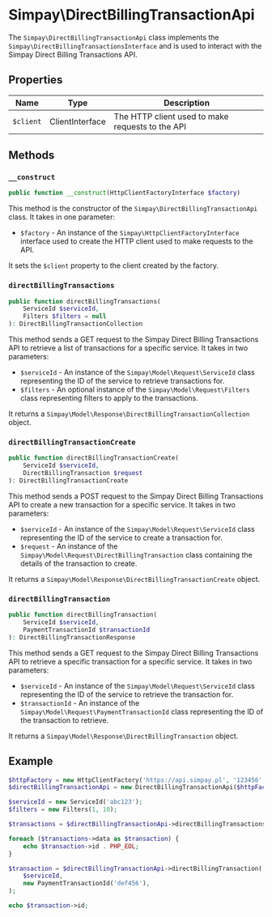 # Simpay\DirectBillingTransactionApi

The `Simpay\DirectBillingTransactionApi` class implements the `Simpay\DirectBillingTransactionsInterface` and is used to interact with the Simpay Direct Billing Transactions API.

## Properties

| Name | Type | Description |
|------|------|-------------|
| `$client` | ClientInterface | The HTTP client used to make requests to the API |

## Methods

### `__construct`

```php
public function __construct(HttpClientFactoryInterface $factory)
```

This method is the constructor of the `Simpay\DirectBillingTransactionApi` class. It takes in one parameter:

* `$factory` - An instance of the `Simpay\HttpClientFactoryInterface` interface used to create the HTTP client used to make requests to the API.

It sets the `$client` property to the client created by the factory.

### `directBillingTransactions`

```php
public function directBillingTransactions(
    ServiceId $serviceId,
    Filters $filters = null
): DirectBillingTransactionCollection
```

This method sends a GET request to the Simpay Direct Billing Transactions API to retrieve a list of transactions for a specific service. It takes in two parameters:

* `$serviceId` - An instance of the `Simpay\Model\Request\ServiceId` class representing the ID of the service to retrieve transactions for.
* `$filters` - An optional instance of the `Simpay\Model\Request\Filters` class representing filters to apply to the transactions.

It returns a `Simpay\Model\Response\DirectBillingTransactionCollection` object.

### `directBillingTransactionCreate`

```php
public function directBillingTransactionCreate(
    ServiceId $serviceId,
    DirectBillingTransaction $request
): DirectBillingTransactionCreate
```

This method sends a POST request to the Simpay Direct Billing Transactions API to create a new transaction for a specific service. It takes in two parameters:

* `$serviceId` - An instance of the `Simpay\Model\Request\ServiceId` class representing the ID of the service to create a transaction for.
* `$request` - An instance of the `Simpay\Model\Request\DirectBillingTransaction` class containing the details of the transaction to create.

It returns a `Simpay\Model\Response\DirectBillingTransactionCreate` object.

### `directBillingTransaction`

```php
public function directBillingTransaction(
    ServiceId $serviceId,
    PaymentTransactionId $transactionId
): DirectBillingTransactionResponse
```

This method sends a GET request to the Simpay Direct Billing Transactions API to retrieve a specific transaction for a specific service. It takes in two parameters:

* `$serviceId` - An instance of the `Simpay\Model\Request\ServiceId` class representing the ID of the service to retrieve the transaction for.
* `$transactionId` - An instance of the `Simpay\Model\Request\PaymentTransactionId` class representing the ID of the transaction to retrieve.

It returns a `Simpay\Model\Response\DirectBillingTransaction` object.

## Example

```php
$httpFactory = new HttpClientFactory('https://api.simpay.pl', '123456', 'qwerty');
$directBillingTransactionApi = new DirectBillingTransactionApi($httpFactory);

$serviceId = new ServiceId('abc123');
$filters = new Filters(1, 10);

$transactions = $directBillingTransactionApi->directBillingTransactions($serviceId, $filters);

foreach ($transactions->data as $transaction) {
    echo $transaction->id . PHP_EOL;
}

$transaction = $directBillingTransactionApi->directBillingTransaction(
    $serviceId,
    new PaymentTransactionId('def456'),
);

echo $transaction->id;
```